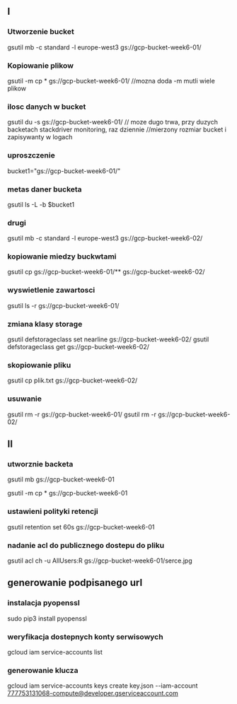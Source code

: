 ## I
### Utworzenie bucket
gsutil mb -c standard -l europe-west3 gs://gcp-bucket-week6-01/

### Kopiowanie plikow
gsutil -m cp * gs://gcp-bucket-week6-01/ //mozna doda -m mutli wiele plikow

### ilosc danych w bucket
gsutil du -s gs://gcp-bucket-week6-01/    // moze dugo trwa, przy duzych backetach stackdriver monitoring, raz dziennie                                             //mierzony rozmiar bucket i zapisywanty w logach


### uproszczenie 
bucket1="gs://gcp-bucket-week6-01/"

### metas daner bucketa
gsutil ls -L -b $bucket1

### drugi
gsutil mb -c standard -l europe-west3 gs://gcp-bucket-week6-02/

### kopiowanie miedzy buckwtami

gsutil cp gs://gcp-bucket-week6-01/** gs://gcp-bucket-week6-02/


### wyswietlenie zawartosci
gsutil ls -r gs://gcp-bucket-week6-01/

### zmiana klasy storage
gsutil defstorageclass set nearline gs://gcp-bucket-week6-02/
gsutil defstorageclass get gs://gcp-bucket-week6-02/

### skopiowanie pliku
gsutil cp plik.txt gs://gcp-bucket-week6-02/

### usuwanie
gsutil rm -r gs://gcp-bucket-week6-01/
gsutil rm -r gs://gcp-bucket-week6-02/


## II

### utworznie backeta
gsutil  mb gs://gcp-bucket-week6-01

gsutil -m cp * gs://gcp-bucket-week6-01

### ustawieni polityki retencji
gsutil retention set 60s gs://gcp-bucket-week6-01

### nadanie acl do publicznego dostepu do pliku
gsutil acl ch -u AllUsers:R gs://gcp-bucket-week6-01/serce.jpg


## generowanie podpisanego url
### instalacja pyopenssl
sudo pip3 install pyopenssl

### weryfikacja dostepnych konty serwisowych
gcloud iam service-accounts list

### generowanie klucza
gcloud iam service-accounts keys create key.json --iam-account 777753131068-compute@developer.gserviceaccount.com















